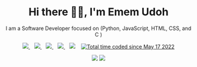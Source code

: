 <p align="center">
  <h1 align='center'>Hi there 👋🏾, I'm Emem Udoh</h1> 
  <p align="center"> I am a Software Developer focused on (Python, JavaScript, HTML, CSS, and C )</p>
</p>

<p align='center'>
<a href="https://wa.me/2348105377856?text=Hello Emem" target="_blank">
  <img src="https://img.shields.io/badge/WHATSAPP-%2325D366.svg?&style=for-the-badge&logo=whatsapp&logoColor=white" />
</a>&nbsp;&nbsp;
<a href="https://twitter.com/dev_emem" target="_blank">
  <img src="https://img.shields.io/badge/twitter-%231DA1F2.svg?&style=for-the-badge&logo=twitter&logoColor=white" />
</a>&nbsp;&nbsp;
<a href="https://www.linkedin.com/in/ememudoh/" target="_blank">
  <img src="https://img.shields.io/badge/linkedin-%230077B5.svg?&style=for-the-badge&logo=linkedin&logoColor=white" />
</a>&nbsp;&nbsp;
<a href="mailto:udohememisong@gmail.com" target="_blank">
  <img src="https://img.shields.io/badge/email me-%23D14836.svg?&style=for-the-badge&logo=gmail&logoColor=white" />
</a>&nbsp;&nbsp;
  <img src="https://gpvc.arturio.dev/devemem" />
  </a>&nbsp;&nbsp;
  <a href="https://wakatime.com/@30004cfb-afe7-4eb3-9389-ce372fdae7a2"><img src="https://wakatime.com/badge/user/30004cfb-afe7-4eb3-9389-ce372fdae7a2.svg" alt="Total time coded since May 17 2022" /></a>
  
  
  <p align = "center">
  <img src = "https://github-readme-stats.vercel.app/api?username=devemem&show_icons=true&theme=tokyonight&line_height=27">
  <img src = "https://github-readme-stats.vercel.app/api/top-langs/?username=devemem&theme=tokyonight">
</p>
</p>
 
